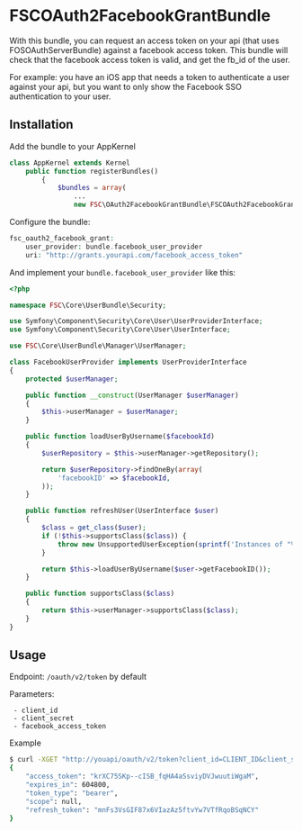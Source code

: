 # FSCOAuth2FacebookGrantBundle

With this bundle, you can request an access token on your api (that uses FOSOAuthServerBundle) against a facebook access token.
This bundle will check that the facebook access token is valid, and get the fb_id of the user.

For example: you have an iOS app that needs a token to authenticate a user against your api, but you want to only show the Facebook SSO authentication to your user.

## Installation

Add the bundle to your AppKernel

```php
class AppKernel extends Kernel
    public function registerBundles()
        {
            $bundles = array(
                ...
                new FSC\OAuth2FacebookGrantBundle\FSCOAuth2FacebookGrantBundle(),
```

Configure the bundle:

```php
fsc_oauth2_facebook_grant:
    user_provider: bundle.facebook_user_provider
    uri: "http://grants.yourapi.com/facebook_access_token"
```

And implement your `bundle.facebook_user_provider` like this:

```php
<?php

namespace FSC\Core\UserBundle\Security;

use Symfony\Component\Security\Core\User\UserProviderInterface;
use Symfony\Component\Security\Core\User\UserInterface;

use FSC\Core\UserBundle\Manager\UserManager;

class FacebookUserProvider implements UserProviderInterface
{
    protected $userManager;

    public function __construct(UserManager $userManager)
    {
        $this->userManager = $userManager;
    }

    public function loadUserByUsername($facebookId)
    {
        $userRepository = $this->userManager->getRepository();

        return $userRepository->findOneBy(array(
            'facebookID' => $facebookId,
        ));
    }

    public function refreshUser(UserInterface $user)
    {
        $class = get_class($user);
        if (!$this->supportsClass($class)) {
            throw new UnsupportedUserException(sprintf('Instances of "%s" are not supported.', $class));
        }

        return $this->loadUserByUsername($user->getFacebookID());
    }

    public function supportsClass($class)
    {
        return $this->userManager->supportsClass($class);
    }
}

```

## Usage

Endpoint: `/oauth/v2/token` by default

Parameters:

```
 - client_id
 - client_secret
 - facebook_access_token
```

Example

```bash
$ curl -XGET "http://youapi/oauth/v2/token?client_id=CLIENT_ID&client_secret=CLIENT_SECRET&grant_type=http%3A%2F%2Fgrants.yourapi.com%2Ffacebook_access_token&facebook_access_token=A_VALID_FACEBOOK_ACCESS_TOKEN"
{
    "access_token": "krXC75SKp--cISB_fqHA4aSsviyDVJwuutiWgaM",
    "expires_in": 604800,
    "token_type": "bearer",
    "scope": null,
    "refresh_token": "mnFs3VsGIF87x6VIazAz5ftvYw7VTfRqoBSqNCY"
}
```

